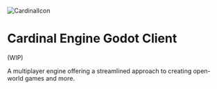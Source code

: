 ![CardinalIcon](https://github.com/Sirvoid/CardinalEngine/assets/17113321/fc71c353-fcf1-4010-81fb-84c9d5c25aa0)
# Cardinal Engine Godot Client

(WIP)

A multiplayer engine offering a streamlined approach to creating open-world games and more.
